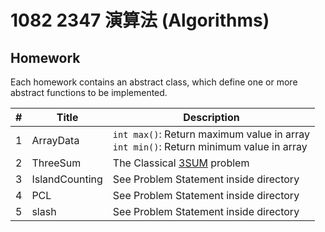 # 1082 2347 演算法 (Algorithms)

## Homework

Each homework contains an abstract class, which define one or more abstract functions to be implemented.

| #    | Title          | Description                                                  |
| ---- | -------------- | ------------------------------------------------------------ |
| 1    | ArrayData      | `int max()`: Return maximum value in array<br />`int min()`: Return minimum value in array |
| 2    | ThreeSum       | The Classical [3SUM](https://en.wikipedia.org/wiki/3SUM) problem |
| 3    | IslandCounting | See Problem Statement inside directory                       |
| 4    | PCL            | See Problem Statement inside directory                       |
| 5    | slash          | See Problem Statement inside directory                       |

